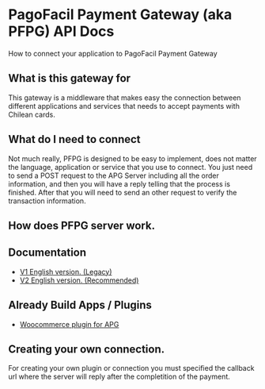 # PagoFacil Payment Gateway (aka PFPG) API Docs

How to connect your application to PagoFacil Payment Gateway

## What is this gateway for

This gateway is a middleware that makes easy the connection between different applications and services that needs to accept payments with Chilean cards.


## What do I need to connect

Not much really, PFPG is designed to be easy to implement, does not matter the language, application or service that you use to connect. You just need to send a POST request to the APG Server including all the order information, and then you will have a reply telling that the process is finished. After that you will need to send an other request to verify the transaction information.

## How does PFPG server work.


## Documentation

* [V1 English version. (Legacy)](DOCS/V1/EN/README.md)
* [V2 English version. (Recommended)](DOCS/V2/EN/README.md)

## Already Build Apps / Plugins

* [Woocommerce plugin for APG](https://github.com/NAITUSEIRL/tbkaas-woo-gateway "Woocommerce plugin for APG")

## Creating your own connection.

For creating your own plugin or connection you must specified the callback url where the server will reply after the completition of the payment.
